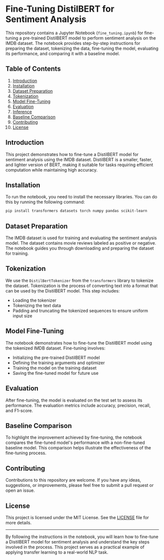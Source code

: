 # Fine-Tuning DistilBERT for Sentiment Analysis

This repository contains a Jupyter Notebook (`fine_tuning.ipynb`) for fine-tuning a pre-trained DistilBERT model to perform sentiment analysis on the IMDB dataset. The notebook provides step-by-step instructions for preparing the dataset, tokenizing the data, fine-tuning the model, evaluating its performance, and comparing it with a baseline model.

## Table of Contents
1. [Introduction](#introduction)
2. [Installation](#installation)
3. [Dataset Preparation](#dataset-preparation)
4. [Tokenization](#tokenization)
5. [Model Fine-Tuning](#model-fine-tuning)
6. [Evaluation](#evaluation)
7. [Inference](#inference)
8. [Baseline Comparison](#baseline-comparison)
9. [Contributing](#contributing)
10. [License](#license)

## Introduction
This project demonstrates how to fine-tune a DistilBERT model for sentiment analysis using the IMDB dataset. DistilBERT is a smaller, faster, and lighter version of BERT, making it suitable for tasks requiring efficient computation while maintaining high accuracy.

## Installation
To run the notebook, you need to install the necessary libraries. You can do this by running the following command:

```bash
pip install transformers datasets torch numpy pandas scikit-learn
```

## Dataset Preparation
The IMDB dataset is used for training and evaluating the sentiment analysis model. The dataset contains movie reviews labeled as positive or negative. The notebook guides you through downloading and preparing the dataset for training.

## Tokenization
We use the `DistilBertTokenizer` from the `transformers` library to tokenize the dataset. Tokenization is the process of converting text into a format that can be used by the DistilBERT model. This step includes:
- Loading the tokenizer
- Tokenizing the text data
- Padding and truncating the tokenized sequences to ensure uniform input size

## Model Fine-Tuning
The notebook demonstrates how to fine-tune the DistilBERT model using the tokenized IMDB dataset. Fine-tuning involves:
- Initializing the pre-trained DistilBERT model
- Defining the training arguments and optimizer
- Training the model on the training dataset
- Saving the fine-tuned model for future use

## Evaluation
After fine-tuning, the model is evaluated on the test set to assess its performance. The evaluation metrics include accuracy, precision, recall, and F1-score.

## Baseline Comparison
To highlight the improvement achieved by fine-tuning, the notebook compares the fine-tuned model's performance with a non-fine-tuned baseline model. This comparison helps illustrate the effectiveness of the fine-tuning process.

## Contributing
Contributions to this repository are welcome. If you have any ideas, suggestions, or improvements, please feel free to submit a pull request or open an issue.

## License
This project is licensed under the MIT License. See the [LICENSE](LICENSE) file for more details.

---

By following the instructions in the notebook, you will learn how to fine-tune a DistilBERT model for sentiment analysis and understand the key steps involved in the process. This project serves as a practical example of applying transfer learning to a real-world NLP task.